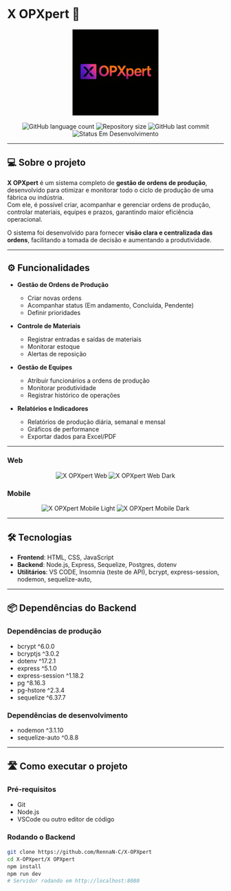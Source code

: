 # X OPXpert 🚀

<p align="center">
  <img alt="X OPXpert Logo" src="X-OPXpert/assets/img/logo.png" width="200px" />
</p>

<p align="center">
  <!-- Linguagens usadas no projeto -->
  <img alt="GitHub language count" src="https://img.shields.io/github/languages/count/RennaN-C/X-OPXpert?color=%2304D361" />
  
  <!-- Tamanho do repositório -->
  <img alt="Repository size" src="https://img.shields.io/github/repo-size/RennaN-C/X-OPXpert" />
  
  <!-- Data do último commit -->
  <img alt="GitHub last commit" src="https://img.shields.io/github/last-commit/RennaN-C/X-OPXpert" />
  
  <!-- Status do projeto -->
  <img alt="Status Em Desenvolvimento" src="https://img.shields.io/badge/STATUS-EM%20DESENVOLVIMENTO-green" />
</p>

---

## 💻 Sobre o projeto

**X OPXpert** é um sistema completo de **gestão de ordens de produção**, desenvolvido para otimizar e monitorar todo o ciclo de produção de uma fábrica ou indústria.  
Com ele, é possível criar, acompanhar e gerenciar ordens de produção, controlar materiais, equipes e prazos, garantindo maior eficiência operacional.

O sistema foi desenvolvido para fornecer **visão clara e centralizada das ordens**, facilitando a tomada de decisão e aumentando a produtividade.

---

## ⚙️ Funcionalidades

- **Gestão de Ordens de Produção**

  - Criar novas ordens
  - Acompanhar status (Em andamento, Concluída, Pendente)
  - Definir prioridades

- **Controle de Materiais**

  - Registrar entradas e saídas de materiais
  - Monitorar estoque
  - Alertas de reposição

- **Gestão de Equipes**

  - Atribuir funcionários a ordens de produção
  - Monitorar produtividade
  - Registrar histórico de operações

- **Relatórios e Indicadores**
  - Relatórios de produção diária, semanal e mensal
  - Gráficos de performance
  - Exportar dados para Excel/PDF

---

### Web

<p align="center">
  <img alt="X OPXpert Web" src="assets/web_light.png" width="400px">
  <img alt="X OPXpert Web Dark" src="assets/web_dark.png" width="400px">
</p>

### Mobile

<p align="center">
  <img alt="X OPXpert Mobile Light" src="assets/mobile_light.png" width="200px">
  <img alt="X OPXpert Mobile Dark" src="assets/mobile_dark.png" width="200px">
</p>

---

## 🛠 Tecnologias

- **Frontend**: HTML, CSS, JavaScript
- **Backend**: Node.js, Express, Sequelize, Postgres, dotenv
- **Utilitários**: VS CODE, Insomnia (teste de API), bcrypt, express-session, nodemon, sequelize-auto,

---

## 📦 Dependências do Backend

### Dependências de produção

- bcrypt ^6.0.0
- bcryptjs ^3.0.2
- dotenv ^17.2.1
- express ^5.1.0
- express-session ^1.18.2
- pg ^8.16.3
- pg-hstore ^2.3.4
- sequelize ^6.37.7

### Dependências de desenvolvimento

- nodemon ^3.1.10
- sequelize-auto ^0.8.8

---

## 🛣️ Como executar o projeto

### Pré-requisitos

- Git
- Node.js
- VSCode ou outro editor de código

### Rodando o Backend

```bash
git clone https://github.com/RennaN-C/X-OPXpert
cd X-OPXpert/X OPXpert
npm install
npm run dev
# Servidor rodando em http://localhost:8080
```

